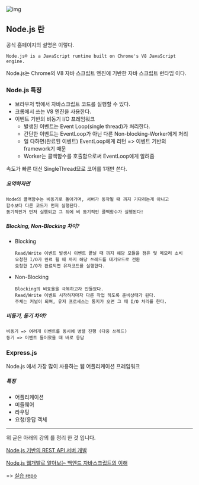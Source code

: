 ![img](https://www.shareicon.net/data/512x512/2015/10/06/112725_development_512x512.png)
## Node.js 란 

공식 홈페이지의 설명은 이렇다.
```
Node.js® is a JavaScript runtime built on Chrome's V8 JavaScript engine.
```
Node.js는 Chrome의 V8 자바 스크립트 엔진에 기반한 자바 스크립트 런타임 이다.

###  Node.js 특징

* 브라우저 밖에서 자바스크립트 코드를 실행할 수 있다.
* 크롬에서 쓰는 V8 엔진을 사용한다.
* 이벤트 기반의 비동기  I/O 프레임워크
  * 발생된 이벤트는 Event Loop(single thread)가 처리한다.
  * 간단한 이벤트는 EventLoop가 아닌 다른 Non-blocking-Worker에게 처리
  * 일 다하면(완료된 이벤트) EventLoop에게 리턴 => 이벤트 기반의 framework기 때문
  * Worker는 콜백함수를 호출함으로써 EventLoop에게 알려줌

속도가 빠른 대신 SingleThread므로 코어를 1개만 쓴다.

##### 요약하자면
```
Node의 콜백함수는 비동기로 돌아가며, 서버가 동작될 때 까지 기다리는게 아니고
함수보다 다른 코드가 먼저 실행된다.
동기적인거 먼저 실행되고 그 뒤에 비 동기적인 콜백함수가 실행된다!
```


##### Blocking, Non-Blocking 차이? 

* Blocking

   ```
   Read/Write 이벤트 발생시 이벤트 끝날 때 까지 해당 모듈을 점유 및 메모리 소비
   요청한 I/O가 완료 될 때 까지 해당 쓰레드를 대기모드로 전환
   요청한 I/O가 완료되면 유저코드를 실행한다.
   ```
   
* Non-Blocking
	```
	Blocking의 비효율을 극복하고자 만들었다.
	Read/Write 이벤트 시작하자마자 다른 작업 하도록 준비상태가 된다. 
	주체는 커널이 되며, 유저 프로세스는 통지가 오면 그 때 I/O 처리를 한다.
	```



##### 비동기, 동기 차이?
```
비동기 => 여러개 이벤트를 동시에 병렬 진행 (다중 쓰레드)
동기 => 이벤트 들어왔을 때 바로 응답
```



### Express.js

Node.js 에서 가장 많이 사용하는 웹 어플리케이션 프레임워크



##### 특징

* 어플리케이션
* 미들웨어
* 라우팅
* 요청/응답 객체






<hr>

위 글은 아래의 강의 를 정리 한 것 입니다.


[Node.js 기반의 REST API 서버 개발](https://tacademy.sktechx.com/live/player/onlineLectureDetail.action?seq=134)

[Node.js 웹개발로 알아보는 백엔드 자바스크립트의 이해](https://www.inflearn.com/course/node-js-%EC%9B%B9%EA%B0%9C%EB%B0%9C/)

=> [실습 repo](https://github.com/sehajyang/Node.js-Study)



